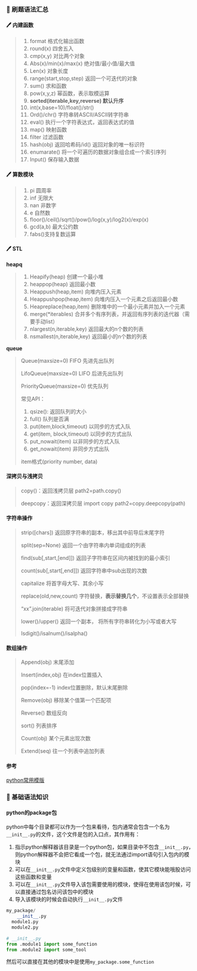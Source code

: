 ### :open_book: 刷题语法汇总

#### :pen: 内建函数

> 1. format 格式化输出函数
> 2. round(x) 四舍五入
> 3. cmp(x,y) 对比两个对象
> 4. Abs(x)/min(x)/max(x) 绝对值/最小值/最大值
> 5. Len(x) 对象长度
> 6. range(start,stop,step) 返回一个可迭代的对象
> 7. sum() 求和函数
> 8. pow(x,y,z) 幂函数，表示取模运算
> 9. **sorted(iterable,key,reverse) 默认升序**
> 10.  int(x,base=10)/float()/str()
> 11. Ord()/chr() 字符串转ASCII/ASCII转字符串
> 12. eval() 执行一个字符表达式，返回表达式的值
> 13. map() 映射函数
> 14. filter 过滤函数
> 15. hash(obj) 返回哈希码/id() 返回对象的唯一标识符
> 16. enumarate() 将一个可遍历的数据对象组合成一个索引序列
> 17. Input() 保存输入数据 



#### :pen: 算数模块

> 1. pi 圆周率
> 2. inf 无限大
> 3. nan 非数字
> 4. e 自然数
> 5. floor()/ceil()/sqrt()/pow()/log(x,y)/log2(x)/exp(x) 
> 6. gcd(a,b) 最大公约数
> 7. fabs()支持复数运算



#### :pen: STL

**heapq**

> 1. Heapify(heap) 创建一个最小堆
> 2. heappop(heap) 返回最小数
> 3. Heappush(heap,item) 向堆内压入元素
> 4. Heappushpop(heap,item) 向堆内压入一个元素之后返回最小数
> 5. Heapreplace(heap,item) 删除堆中的一个最小元素并加入一个元素
> 6. merge(*iterables) 合并多个有序列表，并返回有序列表的迭代器（需要手动list）
> 7. nlargest(n,iterable,key) 返回最大的n个数的列表
> 8. nsmallest(n,iterable,key) 返回最小的n个数的列表

**queue**

> Queue(maxsize=0) FIFO 先进先出队列
>
> LifoQueue(maxsize=0) LIFO 后进先出队列
>
> PriorityQueue(maxsize=0) 优先队列
>
> 常见API：
>
> 1. qsize(): 返回队列的大小
> 2. full() 队列是否满
> 3. put(item,block,timeout) 以同步的方式入队
> 4. get(item, block,timeout) 以同步的方式出队
> 5. put_nowait(item) 以非同步的方式入队
> 6. get_nowait(item) 非同步方式出队
>
> item格式(priority number, data)



#### 深拷贝与浅拷贝

> copy()：返回浅拷贝层 path2=path.copy()
>
> deepcopy：返回深拷贝层 import copy path2=copy.deepcopy(path)



#### 字符串操作

>  strip([chars]) 返回原字符串的副本，移出其中前导后末尾字符
>
> split(sep=None) 返回一个由字符串内单词组成的列表
>
> find(sub[,start,[end]]) 返回子字符串在区间内被找到的最小索引
>
> count(sub[,start[,end]]) 返回字符串中sub出现的次数
>
> capitalize 将首字母大写、其余小写
>
> replace(old,new,count) 字符替换，**表示替换几个**，不设置表示全部替换
>
> “xx”.join(iterable) 将可迭代对象拼接成字符串
>
> lower()/upper() 返回一个副本， 将所有字符串转化为小写或者大写
>
> Isdigit()/isalnum()/isalpha()

#### 数组操作

> Append(obj) 末尾添加
>
> Insert(index,obj) 在index位置插入
>
> pop(index=-1) index位置删除，默认末尾删除
>
> Remove(obj) 移除某个值第一个匹配项
>
> Reverse() 数组反向
>
> sort() 列表排序
>
> Count(obj) 某个元素出现次数
>
> Extend(seq) 往一个列表中追加列表



#### 参考

[python常用模版](https://blog.csdn.net/Shenpibaipao/article/details/105873407)



### :open_book: 基础语法知识

#### python的package包

python中每个目录都可以作为一个包来看待，包内通常会包含一个名为`__init__.py`的文件，这个文件是包的入口点，其作用有：

1. 指示python解释器该目录是一个python包，如果目录中不包含`__init__.py`，则python解释器不会把它看成一个包，就无法通过import语句引入包内的模块
2. 可以在`__init__.py`文件中定义包级别的变量和函数，使其它模块能哦股访问这些函数和变量
3. 可以在`__init__.py`文件导入该包需要使用的模块，使得在使用该包时候，可以直接通过包名访问该包中的模块
4. 导入该模块的时候会自动执行`__init__.py`文件

```python
my_package/
	__init__.py
  module1.py
  module2.py
  
# __init__.py
from .module1 import some_function
from .module2 import some_tool
```

然后可以直接在其他的模块中是使用`my_package.some_function`
